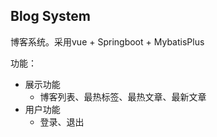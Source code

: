 ## Blog System
博客系统。采用vue + Springboot + MybatisPlus

功能：
- 展示功能
  - 博客列表、最热标签、最热文章、最新文章
- 用户功能
  - 登录、退出